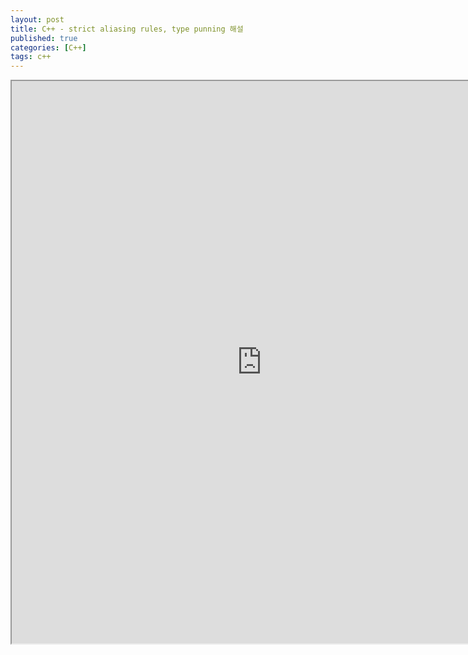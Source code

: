 ```yaml
---
layout: post
title: C++ - strict aliasing rules, type punning 해설
published: true
categories: [C++]
tags: c++
---
```

<iframe width="800" height="900" src="https://docs.google.com/document/d/e/2PACX-1vQ4PBpHnHVKkuFdl1xpOZHO32yNGETGt1IQg3HXAbGuOtjhGGDwH5wiq5isTo409tiSM_N5VM1asE3i/pub?embedded=true"></iframe>   
  